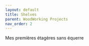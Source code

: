 ```yaml
---
layout: default
title: Shelves
parent: WoodWorking Projects
nav_order: 2
---
```

Mes premières étagères sans équerre